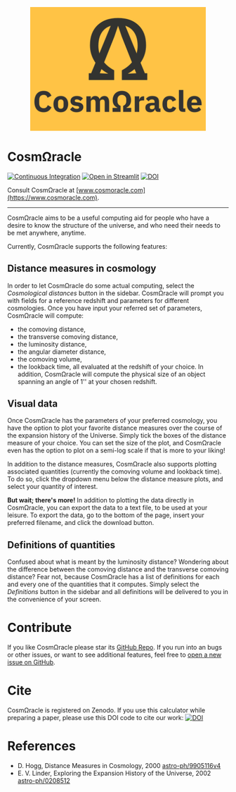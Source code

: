 <p align="center">
<img width="400px" src="https://github.com/nikosarcevic/CosmOracle/blob/main/images/LogowName.png"/>
</p>

# CosmΩracle


[![Continuous Integration](https://github.com/nikosarcevic/CosmOracle/actions/workflows/main.yaml/badge.svg?branch=main)](https://github.com/nikosarcevic/CosmOracle/actions/workflows/main.yaml)
[![Open in Streamlit](https://static.streamlit.io/badges/streamlit_badge_black_white.svg)](https://share.streamlit.io/nikosarcevic/cosmoracle/main)
[![DOI](https://zenodo.org/badge/440653118.svg)](https://zenodo.org/badge/latestdoi/440653118)

Consult CosmΩracle at [www.cosmoracle.com](https://www.cosmoracle.com).

---

CosmΩracle aims to be a useful computing aid for people who have a desire to know the structure of the universe, and who need their needs to be met anywhere, anytime.

Currently, CosmΩracle supports the following features:

## Distance measures in cosmology

In order to let CosmΩracle do some actual computing, select the *Cosmological distances* button in the sidebar.
CosmΩracle will prompt you with fields for a reference redshift and parameters for different cosmologies.
Once you have input your referred set of parameters, CosmΩracle will compute:
- the comoving distance,
- the transverse comoving distance,
- the luminosity distance,
- the angular diameter distance,
- the comoving volume,
- the lookback time,
all evaluated at the redshift of your choice.
In addition, CosmΩracle will compute the physical size of an object spanning an angle of 1'' at your chosen redshift.

## Visual data

Once CosmΩracle has the parameters of your preferred cosmology, you have the option to plot your favorite distance measures over the course of the expansion history of the Universe.
Simply tick the boxes of the distance measure of your choice.
You can set the size of the plot, and CosmΩracle even has the option to plot on a semi-log scale if that is more to your liking!

In addition to the distance measures, CosmΩracle also supports plotting associated quantities (currently the comoving volume and lookback time).
To do so, click the dropdown menu below the distance measure plots, and select your quantity of interest.

**But wait; there's more!** In addition to plotting the data directly in CosmΩracle, you can export the data to a text file, to be used at your leisure. 
To export the data, go to the bottom of the page, insert your preferred filename, and click the download button.

## Definitions of quantities

Confused about what is meant by the luminosity distance? 
Wondering about the difference between the comoving distance and the transverse comoving distance?
Fear not, because CosmΩracle has a list of definitions for each and every one of the quantities that it computes. 
Simply select the *Definitions* button in the sidebar and all definitions will be delivered to you in the convenience of your screen.

# Contribute

If you like CosmΩracle please star its [GitHub Repo](https://github.com/nikosarcevic/CosmOracle/).
If you run into an bugs or other issues, or want to see additional features, feel free to [open a new issue on GitHub](https://github.com/nikosarcevic/CosmOracle/issues/new/choose).

# Cite

CosmΩracle is registered on Zenodo. 
If you use this calculator while preparing a paper, please use this DOI code to cite our work:
[![DOI](https://zenodo.org/badge/440653118.svg)](https://zenodo.org/badge/latestdoi/440653118)

# References

- D. Hogg, Distance Measures in Cosmology, 2000 [astro-ph/9905116v4](https://arxiv.org/abs/astro-ph/9905116)
- E. V. Linder, Exploring the Expansion History of the Universe, 2002 [astro-ph/0208512](https://arxiv.org/abs/astro-ph/0208512)
